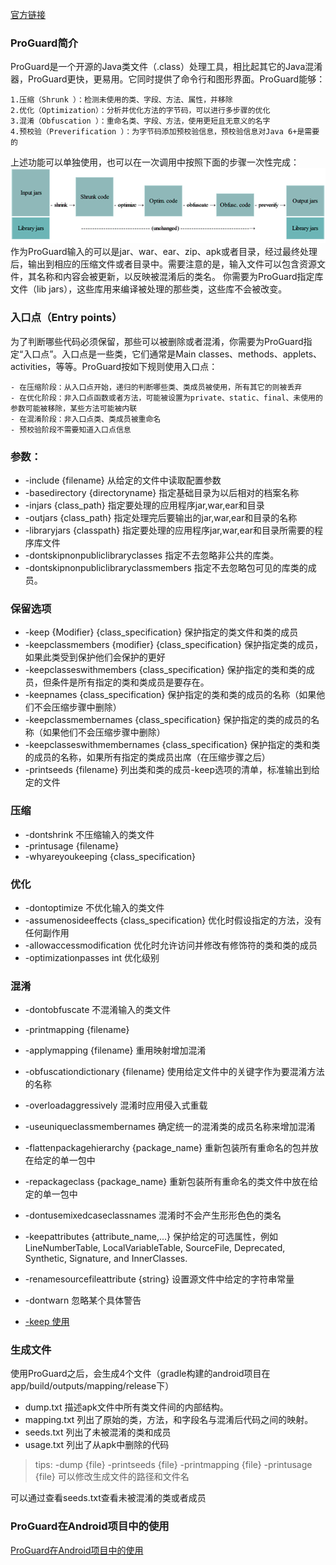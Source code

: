 [官方链接](http://proguard.sourceforge.net/index.html#manual/usage.html)

### ProGuard简介
ProGuard是一个开源的Java类文件（.class）处理工具，相比起其它的Java混淆器，ProGuard更快，更易用。它同时提供了命令行和图形界面。ProGuard能够：

    1.压缩（Shrunk ）：检测未使用的类、字段、方法、属性，并移除
    2.优化（Optimization）：分析并优化方法的字节码，可以进行多步骤的优化
    3.混淆（Obfuscation ）：重命名类、字段、方法，使用更短且无意义的名字
    4.预校验（Preverification ）：为字节码添加预校验信息，预校验信息对Java 6+是需要的

上述功能可以单独使用，也可以在一次调用中按照下面的步骤一次性完成：
![](Proguard-process.png)
作为ProGuard输入的可以是jar、war、ear、zip、apk或者目录，经过最终处理后，输出到相应的压缩文件或者目录中。需要注意的是，输入文件可以包含资源文件，其名称和内容会被更新，以反映被混淆后的类名。
你需要为ProGuard指定库文件（lib jars），这些库用来编译被处理的那些类，这些库不会被改变。

### 入口点（Entry points）
为了判断哪些代码必须保留，那些可以被删除或者混淆，你需要为ProGuard指定“入口点”。入口点是一些类，它们通常是Main classes、methods、applets、activities，等等。ProGuard按如下规则使用入口点：

    - 在压缩阶段：从入口点开始，递归的判断哪些类、类成员被使用，所有其它的则被丢弃
    - 在优化阶段：非入口点函数或者方法，可能被设置为private、static、final、未使用的参数可能被移除，某些方法可能被内联
    - 在混淆阶段：非入口点类、类成员被重命名
    - 预校验阶段不需要知道入口点信息

### 参数：
- -include {filename}    从给定的文件中读取配置参数
- -basedirectory {directoryname}    指定基础目录为以后相对的档案名称
- -injars {class_path}    指定要处理的应用程序jar,war,ear和目录
- -outjars {class_path}    指定处理完后要输出的jar,war,ear和目录的名称
- -libraryjars {classpath}    指定要处理的应用程序jar,war,ear和目录所需要的程序库文件
- -dontskipnonpubliclibraryclasses    指定不去忽略非公共的库类。
- -dontskipnonpubliclibraryclassmembers    指定不去忽略包可见的库类的成员。

### 保留选项
- -keep {Modifier} {class_specification}    保护指定的类文件和类的成员
- -keepclassmembers {modifier} {class_specification}    保护指定类的成员，如果此类受到保护他们会保护的更好
- -keepclasseswithmembers {class_specification}    保护指定的类和类的成员，但条件是所有指定的类和类成员是要存在。
- -keepnames {class_specification}    保护指定的类和类的成员的名称（如果他们不会压缩步骤中删除）
- -keepclassmembernames {class_specification}    保护指定的类的成员的名称（如果他们不会压缩步骤中删除）
- -keepclasseswithmembernames {class_specification}    保护指定的类和类的成员的名称，如果所有指定的类成员出席（在压缩步骤之后）
- -printseeds {filename}    列出类和类的成员-keep选项的清单，标准输出到给定的文件

### 压缩
- -dontshrink    不压缩输入的类文件
- -printusage {filename}
- -whyareyoukeeping {class_specification}     

### 优化
- -dontoptimize    不优化输入的类文件
- -assumenosideeffects {class_specification}    优化时假设指定的方法，没有任何副作用
- -allowaccessmodification    优化时允许访问并修改有修饰符的类和类的成员
- -optimizationpasses int 优化级别

### 混淆
- -dontobfuscate    不混淆输入的类文件
- -printmapping {filename}
- -applymapping {filename}    重用映射增加混淆
- -obfuscationdictionary {filename}    使用给定文件中的关键字作为要混淆方法的名称
- -overloadaggressively    混淆时应用侵入式重载
- -useuniqueclassmembernames    确定统一的混淆类的成员名称来增加混淆
- -flattenpackagehierarchy {package_name}    重新包装所有重命名的包并放在给定的单一包中
- -repackageclass {package_name}    重新包装所有重命名的类文件中放在给定的单一包中
- -dontusemixedcaseclassnames    混淆时不会产生形形色色的类名
- -keepattributes {attribute_name,...}    保护给定的可选属性，例如LineNumberTable, LocalVariableTable, SourceFile, Deprecated, Synthetic, Signature, and InnerClasses.
- -renamesourcefileattribute {string}    设置源文件中给定的字符串常量
- -dontwarn 忽略某个具体警告

- [-keep 使用](keep使用)

### 生成文件
使用ProGuard之后，会生成4个文件（gradle构建的android项目在app/build/outputs/mapping/release下）
- dump.txt 描述apk文件中所有类文件间的内部结构。
- mapping.txt 列出了原始的类，方法，和字段名与混淆后代码之间的映射。
- seeds.txt 列出了未被混淆的类和成员
- usage.txt 列出了从apk中删除的代码

>tips:
-dump {file}
-printseeds {file}
-printmapping {file}
-printusage {file}
可以修改生成文件的路径和文件名

可以通过查看seeds.txt查看未被混淆的类或者成员

### ProGuard在Android项目中的使用
[ProGuard在Android项目中的使用](android_proguard.md)
